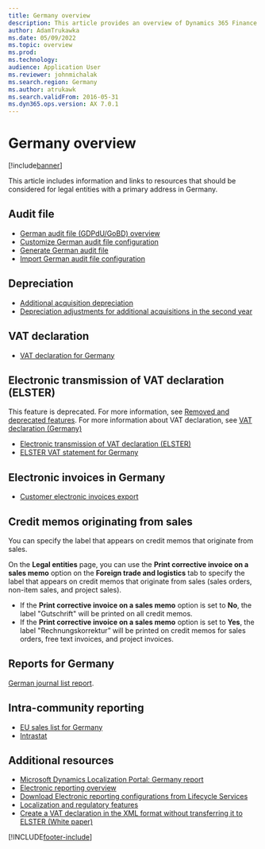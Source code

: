 ```yaml
---
title: Germany overview
description: This article provides an overview of Dynamics 365 Finance functionality that is specific to Germany.
author: AdamTrukawka
ms.date: 05/09/2022
ms.topic: overview
ms.prod: 
ms.technology: 
audience: Application User
ms.reviewer: johnmichalak
ms.search.region: Germany
ms.author: atrukawk
ms.search.validFrom: 2016-05-31
ms.dyn365.ops.version: AX 7.0.1
---
```


# Germany overview

[!include[banner](../../includes/banner.md)]

This article includes information and links to resources that should be considered for legal entities with a primary address in Germany.

## Audit file
- [German audit file (GDPdU/GoBD) overview](emea-deu-gdpdu-audit-data-export.md)
- [Customize German audit file configuration](customize-german-audit-file-configuration.md)
- [Generate German audit file](german-audit-file.md)
- [Import German audit file configuration](import-german-audit-file-configuration.md)

## Depreciation
-   [Additional acquisition depreciation](emea-deu-additional-acquisition-depreciation.md)
-   [Depreciation adjustments for additional acquisitions in the second year](de-00002-depreciation.md)

## VAT declaration 
-   [VAT declaration for Germany](emea-deu-vat-declaration-germany.md)

## Electronic transmission of VAT declaration (ELSTER)
This feature is deprecated. For more information, see [Removed and deprecated features](../../get-started/removed-deprecated-features-finance.md#elster-declaration-for-germany-design-based-on-reporting-codes-electronic-tax-declaration-log-menu-item-and-page-electronic-tax-declaration-setup-menu-item-and-page-german-report-layout-taxreport_de-ssrs-format). For more information about VAT declaration, see [VAT declaration (Germany)](emea-deu-vat-declaration-germany.md)
- [Electronic transmission of VAT declaration (ELSTER)](../tasks/de-00003-electronic-transmission-elster.md)
- [ELSTER VAT statement for Germany](../emea-de-vat-declaration.md)

## Electronic invoices in Germany
- [Customer electronic invoices export](emea-deu-e-invoices.md)

## Credit memos originating from sales
You can specify the label that appears on credit memos that originate from sales.

On the **Legal entities** page, you can use the **Print corrective invoice on a sales memo** option on the **Foreign trade and logistics** tab to specify the label that appears on credit memos that originate from sales (sales orders, non-item sales, and project sales).

-   If the **Print corrective invoice on a sales memo** option is set to **No**, the label "Gutschrift" will be printed on all credit memos.
-   If the **Print corrective invoice on a sales memo** option is set to **Yes**, the label "Rechnungskorrektur” will be printed on credit memos for sales orders, free text invoices, and project invoices.


## Reports for Germany
[German journal list report](emea-deu-journal-list-report.md).

## Intra-community reporting
-   [EU sales list for Germany](emea-deu-eu-sales-list.md)
-   [Intrastat](emea-deu-intrastat.md)

## Additional resources
- [Microsoft Dynamics Localization Portal: Germany report](https://mbs.microsoft.com/files/customer/AX/Support/supportnews/Germany.html)
- [Electronic reporting overview](../../../fin-ops-core/dev-itpro/analytics/general-electronic-reporting.md)
- [Download Electronic reporting configurations from Lifecycle Services](../../../fin-ops-core/dev-itpro/analytics/download-electronic-reporting-configuration-lcs.md)
- [Localization and regulatory features](../../../fin-ops-core/fin-ops/lcs/country-region.md?toc=%2ffin-and-ops%2ftoc.json)
- [Create a VAT declaration in the XML format without transferring it to ELSTER (White paper)](https://www.microsoft.com/download/details.aspx?id=101929)


[!INCLUDE[footer-include](../../../includes/footer-banner.md)]
